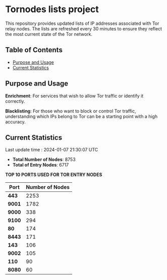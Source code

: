 # Tornodes lists project

This repository provides updated lists of IP addresses associated with Tor relay nodes. The lists are refreshed every 30 minutes to ensure they reflect the most current state of the Tor network.

## Table of Contents

- [Purpose and Usage](#purpose-and-usage)
- [Current Statistics](#current-statistics)


## Purpose and Usage

**Enrichment**: For services that wish to allow Tor traffic or identify it correctly.

**Blacklisting**: For those who want to block or control Tor traffic, understanding which IPs belong to Tor can be a starting point with a high accuracy.

## Current Statistics

Last update time : 2024-01-07 21:30:07 UTC

- **Total Number of Nodes**: 8753
- **Total of Entry Nodes**: 6717

**TOP 10 PORTS USED FOR TOR ENTRY NODES**

| **Port** | **Number of Nodes** |
|------|-----------------|
| **443**   | 2253  |
| **9001**   | 1782  |
| **9000**   | 338  |
| **9100**   | 294  |
| **80**   | 174  |
| **8443**   | 171  |
| **143**   | 106  |
| **9002**   | 105  |
| **110**   | 90  |
| **8080**   | 60  |

